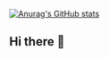 [![Anurag's GitHub stats](https://github-readme-stats.vercel.app/api?username=anuraghazra)](https://github.com/xiaohu224/github-readme-stats)

## Hi there 👋

<!--
**xiaohu224/xiaohu224** is a ✨ _special_ ✨ repository because its `README.md` (this file) appears on your GitHub profile.

Here are some ideas to get you started:

- 🔭 I’m currently working on ...
- 🌱 I’m currently learning ...
- 👯 I’m looking to collaborate on ...
- 🤔 I’m looking for help with ...
- 💬 Ask me about ...
- 📫 How to reach me: ...
- 😄 Pronouns: ...
- ⚡ Fun fact: ...
-->

